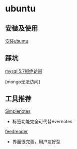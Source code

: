 # ubuntu
## 安装及使用
[安装ubuntu](https://morvanzhou.github.io/tutorials/others/linux-basic/1-2-install/)

## 踩坑
[mysql 5.7拒绝访问](https://github.com/Kingxiao/kingxiao-s-learning-notes.github.io/blob/gh-pages/coding/ubuntu/Access%20denied%20for%20user%20mysql5.7.md)

[mongo无法访问]

## 工具推荐
[Simplenotes](https://simplenote.com/)
- 标签功能完全可代替evernotes

[feedreader](https://github.com/jangernert/FeedReader)
- 界面很完善，用户友好型

